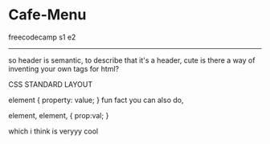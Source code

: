 # Cafe-Menu
freecodecamp s1 e2
__________________________________________________________________________

so header is semantic, to describe that it's a header, cute
        is there a way of inventing your own tags for html?

CSS STANDARD LAYOUT

element { <!--you can use a .element if you want to incorporate class-->
 property: value;
}
fun fact you can also do, 

element, element, {
    prop:val;
}

which i think is veryyy cool 